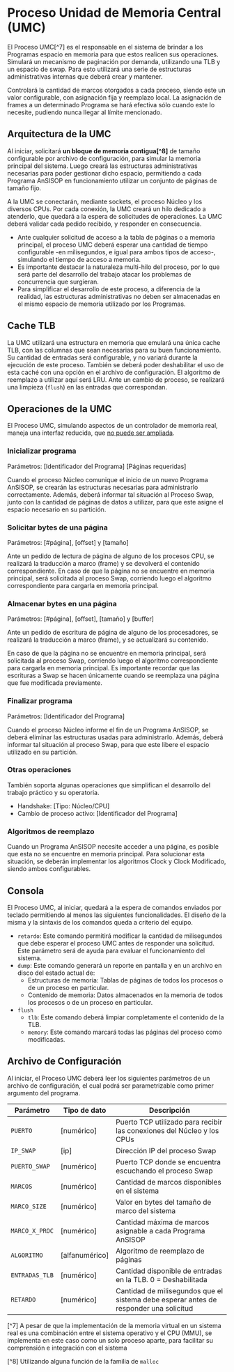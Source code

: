 # Proceso Unidad de Memoria Central (UMC)

El Proceso UMC[^7] es el responsable en el sistema de brindar a los Programas espacio en memoria para que estos realicen sus operaciones. Simulará un mecanismo de paginación por demanda, utilizando una TLB y un espacio de swap. Para esto utilizará una serie de estructuras administrativas internas que deberá crear y mantener.

Controlará la cantidad de marcos otorgados a cada proceso, siendo este un valor configurable, con asignación fija y reemplazo local. La asignación de frames a un determinado Programa se hará efectiva sólo cuando este lo necesite, pudiendo nunca llegar al límite mencionado. 

## Arquitectura de la UMC

Al iniciar, solicitará **un bloque de memoria contigua[^8]** de tamaño configurable por archivo de configuración, para simular la memoria principal del sistema. Luego creará las estructuras administrativas necesarias para poder gestionar dicho espacio, permitiendo a cada Programa AnSISOP en funcionamiento utilizar un conjunto de páginas de tamaño fijo.

A la UMC se conectarán, mediante sockets, el proceso Núcleo y los diversos CPUs.  Por cada conexión, la UMC creará un hilo dedicado a atenderlo, que quedará a la espera de solicitudes de operaciones. La UMC deberá validar cada pedido recibido, y responder en consecuencia.

* Ante cualquier solicitud de acceso a la tabla de páginas o a memoria principal, el proceso UMC deberá esperar una cantidad de tiempo configurable -en milisegundos, e igual para ambos tipos de acceso-, simulando el tiempo de acceso a memoria.
* Es importante destacar la naturaleza multi-hilo del proceso, por lo que será parte del desarrollo del trabajo atacar los problemas de concurrencia que surgieran.
* Para simplificar el desarrollo de este proceso, a diferencia de la realidad, las estructuras administrativas no deben ser almacenadas en el mismo espacio de memoria utilizado por los Programas.

## Cache TLB

La UMC utilizará una estructura en memoria que emulará una única cache TLB, con las columnas que sean necesarias para su buen funcionamiento. Su cantidad de entradas será configurable, y no variará durante la ejecución de este proceso. También se deberá poder deshabilitar el uso de esta caché con una opción en el archivo de configuración. El algoritmo de reemplazo a utilizar aquí será LRU. Ante un cambio de proceso, se realizará una limpieza (`flush`) en las entradas que correspondan.

## Operaciones de la UMC

El Proceso UMC, simulando aspectos de un controlador de memoria real, maneja una interfaz reducida, que <u>no puede ser ampliada</u>.

### Inicializar programa
Parámetros: [Identificador del Programa] [Páginas requeridas]

Cuando el proceso Núcleo comunique el inicio de un nuevo Programa AnSISOP, se crearán las estructuras necesarias para administrarlo correctamente. Además, deberá informar tal situación al Proceso Swap, junto con la cantidad de páginas de datos a utilizar, para que este asigne el espacio necesario en su partición.

### Solicitar bytes de una página
Parámetros: [#página], [offset] y [tamaño]

Ante un pedido de lectura de página de alguno de los procesos CPU, se realizará la traducción a marco (frame) y se devolverá el contenido correspondiente. En caso de que la página no se encuentre en memoria principal, será solicitada al proceso Swap, corriendo luego el algoritmo correspondiente para cargarla en memoria principal.

### Almacenar bytes en una página
Parámetros: [#página], [offset], [tamaño] y [buffer]

Ante un pedido de escritura de página de alguno de los procesadores, se realizará la traducción a marco (frame), y se actualizará su contenido.

En caso de que la página no se encuentre en memoria principal, será solicitada al proceso Swap, corriendo luego el algoritmo correspondiente para cargarla en memoria principal. Es importante recordar que las escrituras a Swap se hacen únicamente cuando se reemplaza una página que fue modificada previamente.


### Finalizar programa
Parámetros:  [Identificador del Programa]

Cuando el proceso Núcleo informe el fin de un Programa AnSISOP, se deberá eliminar las estructuras usadas para administrarlo. Además, deberá informar tal situación al proceso Swap, para que este libere el espacio utilizado en su partición.

### Otras operaciones

También soporta algunas operaciones que simplifican el desarrollo del trabajo práctico y su operatoria.

* Handshake: [Tipo: Núcleo/CPU]
* Cambio de proceso activo: [Identificador del Programa]

### Algoritmos de reemplazo
Cuando un Programa AnSISOP necesite acceder a una página, es posible que esta no se encuentre en memoria principal. Para solucionar esta situación, se deberán implementar los algoritmos Clock y Clock Modificado, siendo ambos configurables.

## Consola

El Proceso UMC, al iniciar, quedará a la espera de comandos enviados por teclado permitiendo al menos las siguientes funcionalidades. El diseño de la misma y la sintaxis de los comandos queda a criterio del equipo.

* `retardo`: Este comando permitirá modificar la cantidad de milisegundos que debe esperar el proceso UMC antes de responder una solicitud. Este parámetro será de ayuda para evaluar el funcionamiento del sistema.
* `dump`: Este comando generará un reporte en pantalla y en un archivo en disco del estado actual de:
  * Estructuras de memoria: Tablas de páginas de todos los procesos o de un proceso en particular.
  * Contenido de memoria: Datos almacenados en la memoria de todos los procesos o de un proceso en particular.
* `flush`
  * `tlb`: Este comando deberá limpiar completamente el contenido de la TLB.
  * `memory`: Este comando marcará todas las páginas del proceso como modificadas.

## Archivo de Configuración

Al iniciar, el Proceso UMC deberá leer los siguientes parámetros de un archivo de configuración, el cual podrá ser parametrizable como primer argumento del programa. 

| Parámetro | Tipo de dato | Descripción |
|-----------|--------------|-------------|
| `PUERTO`  | [numérico] | Puerto TCP utilizado para recibir las conexiones del Núcleo y los CPUs |
| `IP_SWAP` | [ip] | Dirección IP del proceso Swap |
| `PUERTO_SWAP` | [numérico]  | Puerto TCP donde se encuentra escuchando el proceso Swap |
| `MARCOS` | [numérico] | Cantidad de marcos disponibles en el sistema |
| `MARCO_SIZE` | [numérico] | Valor en bytes del tamaño de marco del sistema |
| `MARCO_X_PROC` | [numérico] | Cantidad máxima de marcos asignable a cada Programa AnSISOP |
| `ALGORITMO` | [alfanumérico] | Algoritmo de reemplazo de páginas |
| `ENTRADAS_TLB` | [numérico] | Cantidad disponible de entradas en la TLB. 0 = Deshabilitada |
| `RETARDO` | [numérico] | Cantidad de milisegundos que el sistema debe esperar antes de responder una solicitud |

[^7] A pesar de que la implementación de la memoria virtual en un sistema real es una combinación entre el sistema operativo y el CPU (MMU), se implementa en este caso como un solo proceso aparte, para facilitar su comprensión e integración con el sistema

[^8] Utilizando alguna función de la familia de `malloc`